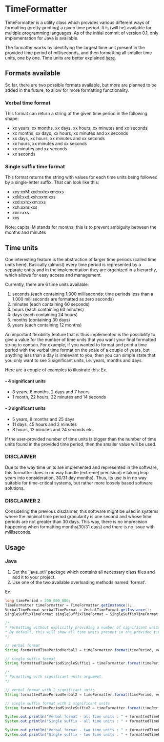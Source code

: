 # TimeFormatter
TimeFormatter is a utility class which provides various different ways of formatting (pretty-printing) a given time period. It is (will be) available for multiple programming languages.
As of the initial commit of version 0.1, only implementation for Java is available.

The formatter works by identifying the largest time unit present in the provided time period of milliseconds, and then formatting all smaller time units, one by one. Time units are better explained [here].

## Formats available
So far, there are two possible formats available, but more are planned to be added in the future, to allow for more formatting functionality.

### Verbal time format
This format can return a string of the given time period in the following shape:

- xx years, xx months, xx days, xx hours, xx minutes and xx seconds
- xx months, xx days, xx hours, xx minutes and xx seconds
- xx days, xx hours, xx minutes and xx seconds
- xx hours, xx minutes and xx seconds
- xx minutes and xx seconds
- xx seconds

### Single suffix time format
This format returns the string with values for each time units being followed by a single-letter suffix.
That can look like this:

- xxy:xxM:xxd:xxh:xxm:xxs
- xxM:xxd:xxh:xxm:xxs
- xxd:xxh:xxm:xxs
- xxh:xxm:xxs
- xxm:xxs
- xxs

Note: capital M stands for months; this is to prevent ambiguity between the months and minutes

## Time units
One interesting feature is the abstraction of larger time periods (called time units here). Basically (almost) every time period is represented by a separate entity and in the implementation they are organized in a hierarchy, which allows for easy access and management.

Currently, there are 6 time units available:
1) seconds (each containing 1.000 milliseconds; time periods less than a 1.000 milliseconds are formatted as zero seconds)
2) minutes (each containing 60 seconds)
3) hours (each containing 60 minutes)
4) days (each containing 24 hours)
5) months (containing 30 days)
6) years (each containing 12 months)

An important flexibility feature that is thus implemented is the possibility to give a value for the number of time units that you want your final formatted string to contain.
For example, if you wanted to format and print a time period with the verbal time format on the scale of a couple of years, but anything less than a day is irrelevant to you, then you can simple state that you only want to see 3 significant units, i.e. years, months and days.

Here are a couple of examples to illustrate this:
Ex.
#### - 4 significant units
- 3 years, 6 months, 2 days and 7 hours
- 1 month, 22 hours, 32 minutes and 14 seconds

#### - 3 significant units
- 5 years, 8 months and 25 days
- 11 days, 45 hours and 2 minutes
- 8 hours, 12 minutes and 24 seconds
etc.

If the user-provided number of time units is bigger than the number of time units found in the provided time period, then the smaller value will be used.

### DISCLAIMER
Due to the way time units are implemented and represented in the software, this formatter does in no way handle (extreme) precision(i.e taking leap years into consideration, 30/31 day months). Thus, its use is in no way suitable for time-critical systems, but rather more loosely based software solutions. 

### DISCLAIMER 2
Considering the previous disclaimer, this software might be used in systems where the minimal time period granularity is one second and whose time periods are not greater than 30 days. 
This way, there is no imprecision happening when formatting months(30/31 days) and there is no issue with milliseconds.

## Usage
### Java
1. Get the 'java_util' package which contains all necessary class files and add it to your project.
2. Use one of the two available overloading methods named 'format'.

Ex.
```java
long timePeriod = 200_000_000;
TimeFormatter timeFormatter = TimeFormatter.getInstance();
VerbalTimeFormat verbalTimeFormat = VerbalTimeFormat.getInstance();
SingleSuffixTimeFormat singleSuffixTimeFormat = SingleSuffixTimeFormat.getInstance();

/*
* Formatting without explicitly providing a number of significant units.
* By default, this will show all time units present in the provided time period.
*/

// verbal format
String formattedTimePeriodVerbal1 = timeFormatter.format(timePeriod, verbalTimeFormat);

// single suffix format
String formattedTimePeriodSingleSuffix1 = timeFormatter.format(timePeriod, singleSuffixTimeFormat);

/*
* Formatting with significant units argument.
*/

// verbal format with 2 significant units
String formattedTimePeriodVerbal2 = timeFormatter.format(timePeriod, verbalTimeFormat, 2);

// single suffix format with 2 significant units
String formattedTimePeriodSingleSuffix2 = timeFormatter.format(timePeriod, singleSuffixTimeFormat, 2);

System.out.println("Verbal format - all time units : " + formattedTimePeriodVerbal1);
System.out.println("Single suffix - all time units : " + formattedTimePeriodSingleSuffix1);

System.out.println("Verbal format - two time units : " + formattedTimePeriodVerbal2);
System.out.println("Single suffix - two time units : " + formattedTimePeriodSingleSuffix2);
```

[here]: https://github.com/tabsoverspaces/TimeFormatter#time-units
